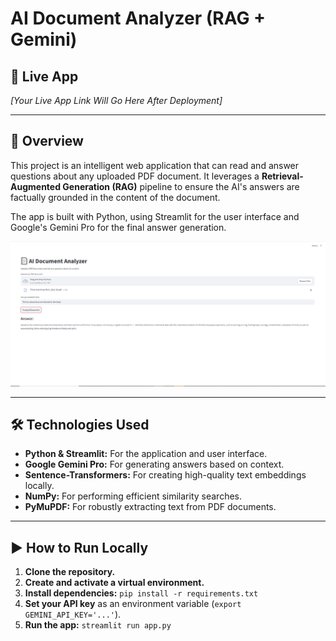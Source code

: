 # AI Document Analyzer (RAG + Gemini)

## 🚀 Live App

*[Your Live App Link Will Go Here After Deployment]*

---

## 📝 Overview

This project is an intelligent web application that can read and answer questions about any uploaded PDF document. It leverages a **Retrieval-Augmented Generation (RAG)** pipeline to ensure the AI's answers are factually grounded in the content of the document.

The app is built with Python, using Streamlit for the user interface and Google's Gemini Pro for the final answer generation.

![App Screenshot](demo.png)

---

## 🛠️ Technologies Used

* **Python & Streamlit:** For the application and user interface.
* **Google Gemini Pro:** For generating answers based on context.
* **Sentence-Transformers:** For creating high-quality text embeddings locally.
* **NumPy:** For performing efficient similarity searches.
* **PyMuPDF:** For robustly extracting text from PDF documents.

---

## ▶️ How to Run Locally

1.  **Clone the repository.**
2.  **Create and activate a virtual environment.**
3.  **Install dependencies:** `pip install -r requirements.txt`
4.  **Set your API key** as an environment variable (`export GEMINI_API_KEY='...'`).
5.  **Run the app:** `streamlit run app.py`